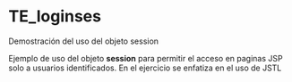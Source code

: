 # TE_loginses
Demostración del uso del objeto session

Ejemplo de uso del objeto **session** para permitir el acceso en paginas JSP solo a usuarios identificados. En el ejercicio se enfatiza en el uso de JSTL
